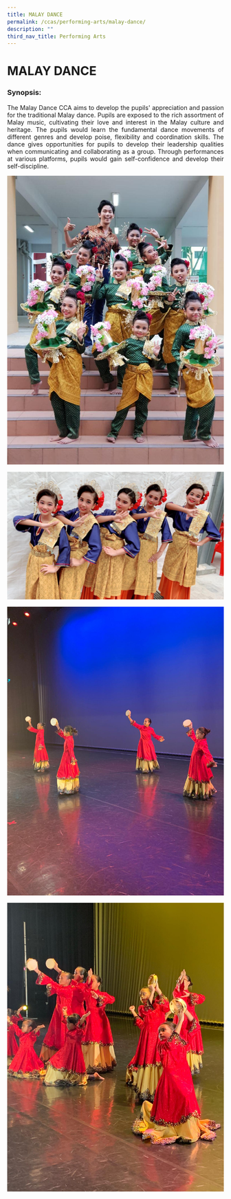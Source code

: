 ```yaml
---
title: MALAY DANCE
permalink: /ccas/performing-arts/malay-dance/
description: ""
third_nav_title: Performing Arts
---
```

# MALAY DANCE

### Synopsis:

<p style="text-align: justify;">The Malay Dance CCA aims to develop the pupils' appreciation and passion for the traditional Malay dance. Pupils are exposed to the rich assortment of Malay music, cultivating their love and interest in the Malay culture and heritage. The pupils would learn the fundamental dance movements of different genres and develop poise, flexibility and coordination skills. The dance gives opportunities for pupils to develop their leadership qualities when communicating and collaborating as a group. Through performances at various platforms, pupils would gain self-confidence and develop their self-discipline.</p>

![](/images/CCAs/Malay%20Dance/Malay%20Dance_Photo%201_2018.jpeg)

![](/images/CCAs/Malay%20Dance/Malay%20Dance_Photo%202_2019.jpeg)

![](/images/CCAs/Malay%20Dance/Malay%20Dance_Photo%203_2020.jpeg)

![](/images/CCAs/Malay%20Dance/Malay%20Dance_Photo%204_2020.jpeg)